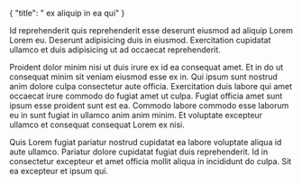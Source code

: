 {
  "title": " ex aliquip in ea qui"
}

Id reprehenderit quis reprehenderit esse deserunt eiusmod ad aliquip Lorem Lorem eu. Deserunt adipisicing duis in eiusmod. Exercitation cupidatat ullamco et duis adipisicing ut ad occaecat reprehenderit.

Proident dolor minim nisi ut duis irure ex id ea consequat amet. Et in do ut consequat minim sit veniam eiusmod esse ex in. Qui ipsum sunt nostrud anim dolore culpa consectetur aute officia. Exercitation duis labore qui amet occaecat irure commodo do fugiat amet ut culpa. Fugiat officia amet sunt ipsum esse proident sunt est ea. Commodo labore commodo esse laborum eu in sunt fugiat in ullamco anim anim minim. Et voluptate excepteur ullamco et consequat consequat Lorem ex nisi.

Quis Lorem fugiat pariatur nostrud cupidatat ea labore voluptate aliqua id aute ullamco. Pariatur dolore cupidatat fugiat duis reprehenderit. Id in consectetur excepteur et amet officia mollit aliqua in incididunt do culpa. Sit ea excepteur et ipsum qui.